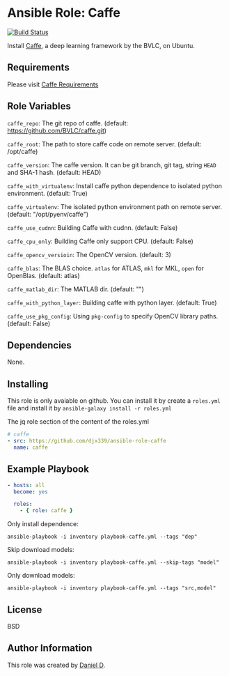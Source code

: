 Ansible Role: Caffe
=========

[![Build Status](https://travis-ci.org/djx339/ansible-role-caffe.svg?branch=master)](https://travis-ci.org/djx339/ansible-role-caffe)

Install [Caffe](http://caffe.berkeleyvision.org/), a deep learning framework by the BVLC, on Ubuntu.

Requirements
------------

Please visit [Caffe Requirements](http://caffe.berkeleyvision.org/installation.html#prerequisites)

Role Variables
--------------

`caffe_repo`: The git repo of caffe. (default: https://github.com/BVLC/caffe.git)

`caffe_root`: The path to store caffe code on remote server. (default: /opt/caffe)

`caffe_version`: The caffe version. It can be git branch, git tag, string `HEAD` and SHA-1 hash. (default: HEAD)

`caffe_with_virtualenv`: Install caffe python dependence to isolated python environment. (default: True)

`caffe_virtualenv`: The isolated python environment path on remote server. (default: "/opt/pyenv/caffe")

`caffe_use_cudnn`: Building Caffe with cudnn. (default: False)

`caffe_cpu_only`: Building Caffe only support CPU. (default: False)

`caffe_opencv_versioin`: The OpenCV version. (default: 3)

`caffe_blas`: The BLAS choice. `atlas` for ATLAS, `mkl` for MKL, `open` for OpenBlas. (default: atlas)

`caffe_matlab_dir`: The MATLAB dir. (default: "")

`caffe_with_python_layer`: Building caffe with python layer. (default: True)

`caffe_use_pkg_config`: Using `pkg-config` to specify OpenCV library paths. (default: False)

Dependencies
------------

None.

Installing
----------

This role is only avaiable on github. You can install it by create a `roles.yml` file and install it by `ansible-galaxy install -r roles.yml`

The jq role section of the content of the roles.yml

```yaml
# caffe
- src: https://github.com/djx339/ansible-role-caffe
  name: caffe
```

Example Playbook
----------------

```yaml
- hosts: all
  become: yes

  roles:
    - { role: caffe }
```

Only install dependence:

    ansible-playbook -i inventory playbook-caffe.yml --tags "dep"

Skip download models:

    ansible-playbook -i inventory playbook-caffe.yml --skip-tags "model"

Only download models:

    ansible-playbook -i inventory playbook-caffe.yml --tags "src,model"

License
-------

BSD

Author Information
------------------

This role was created by [Daniel D](https://github.com/djx339).
